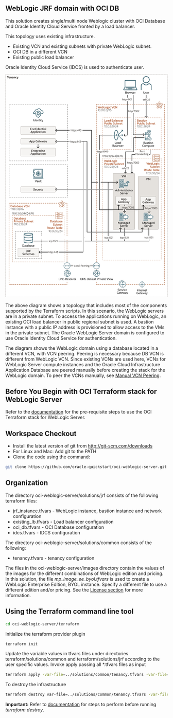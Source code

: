 ## WebLogic JRF domain with OCI DB

This solution creates single/multi node Weblogic cluster with OCI Database and Oracle Identity Cloud Service fronted by
a load balancer.

This topology uses existing infrastructure.
- Existing VCN and existing subnets with private WebLogic subnet.
- OCI DB in a different VCN
- Existing public load balancer

Oracle Identity Cloud Service (IDCS) is used to authenticate user.

![Full Topology Diagram](Topology.png)

The above diagram shows a topology that includes most of the components supported by the Terraform scripts. 
In this scenario, the WebLogic servers are in a private subnet. To access the applications running on WebLogic, an existing
OCI load balancer in public regional subnet is used. A bastion instance with a public IP address is provisioned to allow
access to the VMs in the private subnet. The Oracle WebLogic Server domain is configured to use Oracle Identity Cloud Service
for authentication.

The diagram shows the WebLogic domain using a database located in a different VCN, with VCN peering. Peering is necessary
because DB VCN is different from WebLogic VCN. Since existing VCNs are used here, VCNs for WebLogic Server compute instances
and the Oracle Cloud Infrastructure Application Database are peered manually before creating the stack for the WebLogic
domain. To peer the VCNs manually, see [Manual VCN Peering](https://docs.oracle.com/en/cloud/paas/weblogic-cloud/user/configure-database-parameters.html#GUID-6A39A2A7-EF6C-408E-B5C7-C44089A9B134__MANUAL_VCN_PEERING).

## Before You Begin with OCI Terraform stack for WebLogic Server
Refer to the [documentation](https://docs.oracle.com/en/cloud/paas/weblogic-cloud/user/you-begin-oracle-weblogic-cloud.html)
for the pre-requisite steps to use the OCI Terraform stack for WebLogic Server.

## Workspace Checkout
- Install the latest version of git from http://git-scm.com/downloads
- For Linux and Mac: Add git to the PATH
- Clone the code using the command:

```bash
git clone https://github.com/oracle-quickstart/oci-weblogic-server.git
```

## Organization
The directory oci-weblogic-server/solutions/jrf consists of the following terraform files:

- jrf_instance.tfvars - WebLogic instance, bastion instance and network configuration
- existing_lb.tfvars - Load balancer configuration
- oci_db.tfvars  - OCI Database configuration
- idcs.tfvars - IDCS configuration

The directory oci-weblogic-server/solutions/common consists of the following:
- tenancy.tfvars - tenancy configuration

The files in the oci-weblogic-server/images directory contain the values of the images for the different combinations of
WebLogic edition and pricing. In this solution, the file _mp_image_ee_byol.tfvars_ is used to create a WebLogic Enterprise
Edition, BYOL instance. Specify a different file to use a different edition and/or pricing. See the
[License section](/#license) for more information.

## Using the Terraform command line tool
```bash
cd oci-weblogic-server/terraform
```

Initialize the terraform provider plugin
```bash
terraform init
```

Update the variable values in tfvars files under directories terraform/solutions/common and terraform/solutions/jrf according
to the user specific values.
Invoke apply passing all *.tfvars files as input
```bash
terraform apply -var-file=../solutions/common/tenancy.tfvars -var-file=images/mp_image_ee_byol.tfvars -var-file=../solutions/jrf/jrf_instance.tfvars -var-file=../solutions/jrf/existing_lb.tfvars -var-file=../solutions/jrf/idcs.tfvars var-file=../solutions/jrf/oci_db.tfvars
```

To destroy the infrastructure
```bash
terraform destroy var-file=../solutions/common/tenancy.tfvars -var-file=images/mp_image_ee_byol.tfvars -var-file=../solutions/jrf/jrf_instance.tfvars -var-file=../solutions/jrf/existing_lb.tfvars -var-file=../solutions/jrf/idcs.tfvars var-file=../solutions/jrf/oci_db.tfvars
```
**Important:** Refer to [documentation](https://docs.oracle.com/en/cloud/paas/weblogic-cloud/user/delete-domain.html) for
steps to perform before running *terraform destroy*.

